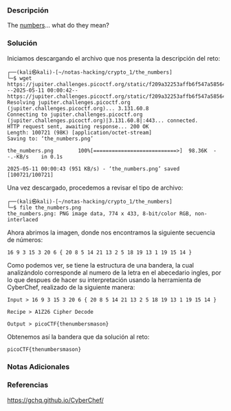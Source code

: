 ### Descripción
The [numbers](https://jupiter.challenges.picoctf.org/static/f209a32253affb6f547a585649ba4fda/the_numbers.png)... what do they mean?
### Solución
Iniciamos descargando el archivo que nos presenta la descripción del reto:

```shell
┌──(kali㉿kali)-[~/notas-hacking/crypto_1/the_numbers]
└─$ wget https://jupiter.challenges.picoctf.org/static/f209a32253affb6f547a585649ba4fda/the_numbers.png
--2025-05-11 00:00:42--  https://jupiter.challenges.picoctf.org/static/f209a32253affb6f547a585649ba4fda/the_numbers.png
Resolving jupiter.challenges.picoctf.org (jupiter.challenges.picoctf.org)... 3.131.60.8
Connecting to jupiter.challenges.picoctf.org (jupiter.challenges.picoctf.org)|3.131.60.8|:443... connected.
HTTP request sent, awaiting response... 200 OK
Length: 100721 (98K) [application/octet-stream]
Saving to: ‘the_numbers.png’

the_numbers.png        100%[===========================>]  98.36K  --.-KB/s    in 0.1s    

2025-05-11 00:00:43 (951 KB/s) - ‘the_numbers.png’ saved [100721/100721]
```

Una vez descargado, procedemos a revisar el tipo de archivo:

```shell
┌──(kali㉿kali)-[~/notas-hacking/crypto_1/the_numbers]
└─$ file the_numbers.png                 
the_numbers.png: PNG image data, 774 x 433, 8-bit/color RGB, non-interlaced
```

Ahora abrimos la imagen, donde nos encontramos la siguiente secuencia de números:

```
16 9 3 15 3 20 6 { 20 8 5 14 21 13 2 5 18 19 13 1 19 15 14 }
```

Como podemos ver, se tiene la estructura de una bandera, la cual analizándolo corresponde al numero de la letra en el abecedario ingles, por lo que despues de hacer su interpretación usando la herramienta de CyberChef, realizado de la siguiente manera:

```
Input > 16 9 3 15 3 20 6 { 20 8 5 14 21 13 2 5 18 19 13 1 19 15 14 }

Recipe > A1Z26 Cipher Decode

Output > picoCTF{thenumbersmason}
```

Obtenemos así la bandera que da solución al reto:

```
picoCTF{thenumbersmason}
```
### Notas Adicionales

### Referencias
https://gchq.github.io/CyberChef/